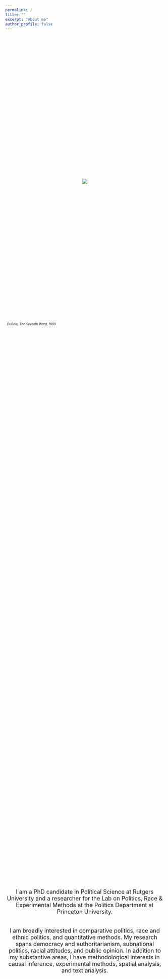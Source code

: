 ```yaml
---
permalink: /
title: ""
excerpt: "About me"
author_profile: false
---
```


 <br/>

<html>
<head>
    <style>
        * {
            margin: 0;
            padding: 0;
        }
        .imgbox {
            display: grid;
            height: 100%;
        }
        .center-fit {
            max-width: 100%;
            max-height: 100vh;
            margin: auto;
        }
    </style>
</head>
<body>
<div class="imgbox">
    <img class="center-fit" src='seventhward.jpg' >
      <figcaption><em> <font size="-2"> &nbsp;&nbsp;DuBois, The Seventh Ward, 1899 </font> </em></figcaption>

<br/> 

 <font size="4">
  
<center>

<p style="margin-left:6em;margin-right:6em">

I am a PhD candidate in Political Science at Rutgers University and a researcher for the Lab on Politics, Race & Experimental Methods at the Politics Department at Princeton University.
<br/><br/>

I am broadly interested in comparative politics, race and ethnic politics, and quantitative methods. My research spans democracy and authoritarianism, subnational politics, racial attitudes, and public opinion. In addition to my substantive areas, I have methodological interests in causal inference, experimental methods, spatial analysis, and text analysis. 

<br/><br/>

</p>


